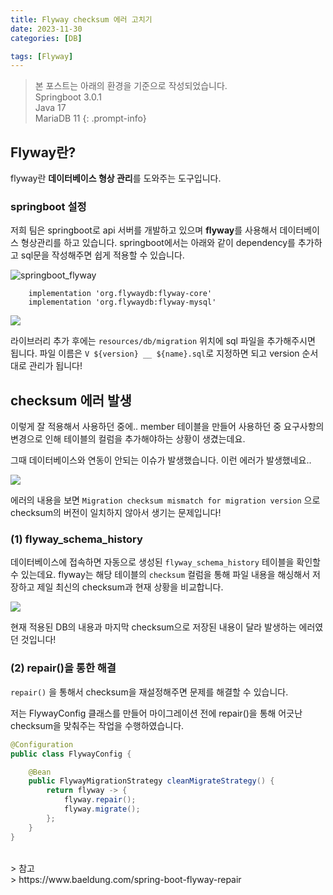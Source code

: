 ```yaml
---
title: Flyway checksum 에러 고치기
date: 2023-11-30
categories: [DB]

tags: [Flyway]
---
```


> 본 포스트는 아래의 환경을 기준으로 작성되었습니다. <br>
> Springboot 3.0.1 <br>
> Java 17 <br>
> MariaDB 11
{: .prompt-info}

## Flyway란?
flyway란 **데이터베이스 형상 관리**를 도와주는 도구입니다.

### springboot 설정
저희 팀은 springboot로 api 서버를 개발하고 있으며 **flyway**를 사용해서 데이터베이스 형상관리를 하고 있습니다.
springboot에서는 아래와 같이 dependency를 추가하고 sql문을 작성해주면 쉽게 적용할 수 있습니다.

![springboot_flyway](https://velog.velcdn.com/images/chaerim1001/post/0cf933bd-a9a6-4a35-b23a-34dead29f552/image.png)

``` 
    implementation 'org.flywaydb:flyway-core'
    implementation 'org.flywaydb:flyway-mysql'
```

![](https://velog.velcdn.com/images/chaerim1001/post/961f36af-65b9-4689-8196-d01376087a50/image.png)

라이브러리 추가 후에는 `resources/db/migration` 위치에 sql 파일을 추가해주시면 됩니다.
파일 이름은 `V ${version} __ ${name}.sql`로 지정하면 되고 version 순서대로 관리가 됩니다!

## checksum 에러 발생
이렇게 잘 적용해서 사용하던 중에..
member 테이블을 만들어 사용하던 중 요구사항의 변경으로 인해 테이블의 컬럼을 추가해야하는 상황이 생겼는데요.

그때 데이터베이스와 연동이 안되는 이슈가 발생했습니다. 이런 에러가 발생했네요..

![](https://velog.velcdn.com/images/chaerim1001/post/a1e8ddf0-b4bc-472c-b123-6cf9e65c21db/image.png)

에러의 내용을 보면 `Migration checksum mismatch for migration version` 으로 checksum의 버전이 일치하지 않아서 생기는 문제입니다!

### (1) flyway_schema_history
데이터베이스에 접속하면 자동으로 생성된 `flyway_schema_history` 테이블을 확인할 수 있는데요. flyway는 해당 테이블의 `checksum` 컬럼을 통해 파일 내용을 해싱해서 저장하고 제일 최신의 checksum과 현재 상황을 비교합니다.


![](https://velog.velcdn.com/images/chaerim1001/post/8f889e10-4c19-4cc5-b20d-df0264fbd9b2/image.png)

현재 적용된 DB의 내용과 마지막 checksum으로 저장된 내용이 달라 발생하는 에러였던 것입니다!

### (2) repair()을 통한 해결
`repair()` 을 통해서 checksum을 재설정해주면 문제를 해결할 수 있습니다.

저는 FlywayConfig 클래스를 만들어 마이그레이션 전에 repair()을 통해 어긋난 checksum을 맞춰주는 작업을 수행하였습니다. 

```java
@Configuration
public class FlywayConfig {

    @Bean
    public FlywayMigrationStrategy cleanMigrateStrategy() {
        return flyway -> {
            flyway.repair();
            flyway.migrate();
        };
    }
}
```

<br>
> 참고 <br>
> https://www.baeldung.com/spring-boot-flyway-repair <br>
